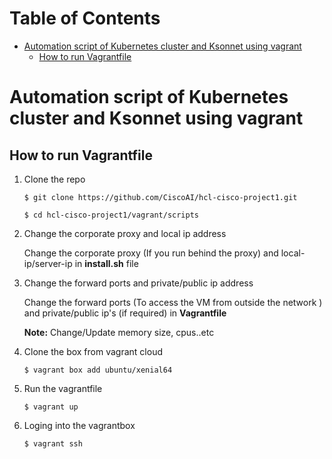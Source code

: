 # Table of Contents
- [Automation script of Kubernetes cluster and Ksonnet using vagrant](#automation-script-of-kubernetes-cluster-and-ksonnet-using-vagrant)
    - [How to run Vagrantfile](#how-to-run-vagrantfile)

# Automation script of Kubernetes cluster and Ksonnet using vagrant

## How to run Vagrantfile

1. Clone the repo

    
       $ git clone https://github.com/CiscoAI/hcl-cisco-project1.git

       $ cd hcl-cisco-project1/vagrant/scripts

2. Change the corporate proxy and local ip address

   Change the corporate proxy (If you run behind the proxy) and local-ip/server-ip in **install.sh** file

3. Change the forward ports and private/public ip address

   Change the forward ports (To access the VM from outside the network ) and private/public ip's (if required) in **Vagrantfile**


   **Note:** Change/Update memory size, cpus..etc

4. Clone the box from vagrant cloud



       $ vagrant box add ubuntu/xenial64

5. Run the vagrantfile


       $ vagrant up

6. Loging into the vagrantbox


       $ vagrant ssh
